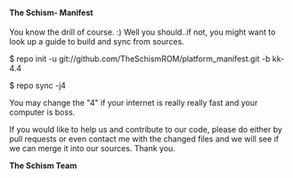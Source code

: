 <h4>
The Schism- Manifest
</h4>
You know the drill of course. :) Well you should..if not, you might want to look up a guide to build and sync from sources.

$ repo init -u git://github.com/TheSchismROM/platform_manifest.git -b kk-4.4

$ repo sync -j4

You may change the "4" if your internet is really really fast and your computer is boss.

If you would like to help us and contribute to our code, please do either by pull requests or even contact me with the changed files and we will see if we can merge it into our sources. Thank you.

<b>
The Schism Team
</b>
